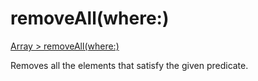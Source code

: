 # removeAll(where:)

[Array > removeAll(where:)](https://developer.apple.com/documentation/swift/array/3017530-removeall)

Removes all the elements that satisfy the given predicate.
